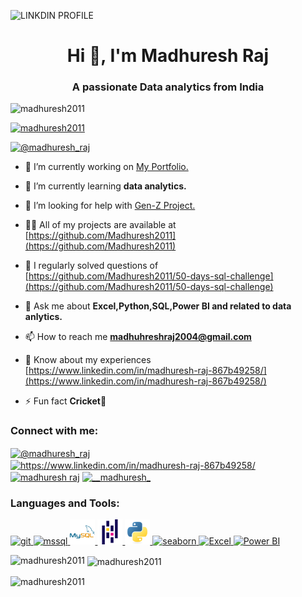 ![LINKDIN PROFILE](https://github.com/user-attachments/assets/30e15af0-6d19-496b-980c-6119e22bc492)


<h1 align="center">Hi 👋, I'm Madhuresh Raj</h1>
<h3 align="center">A passionate Data analytics from India</h3>

<p align="left"> <img src="https://komarev.com/ghpvc/?username=madhuresh2011&label=Profile%20views&color=0e75b6&style=flat" alt="madhuresh2011" /> </p>

<p align="left"> <a href="https://github.com/ryo-ma/github-profile-trophy"><img src="https://github-profile-trophy.vercel.app/?username=madhuresh2011" alt="madhuresh2011" /></a> </p>

<p align="left"> <a href="https://twitter.com/@madhuresh_raj" target="blank"><img src="https://img.shields.io/twitter/follow/madhuresh raj?logo=twitter&style=for-the-badge" alt="@madhuresh_raj" /></a> </p>

- 🔭 I’m currently working on [My Portfolio.](https://madhureshportfolio.netlify.app/)

- 🌱 I’m currently learning **data analytics.**

- 🤝 I’m looking for help with [Gen-Z Project.](https://github.com/Madhuresh2011/kulturehire-Internship)

- 👨‍💻 All of my projects are available at [https://github.com/Madhuresh2011](https://github.com/Madhuresh2011)

- 📝 I regularly solved questions of [https://github.com/Madhuresh2011/50-days-sql-challenge](https://github.com/Madhuresh2011/50-days-sql-challenge)

- 💬 Ask me about **Excel,Python,SQL,Power BI and related to data anlytics.**

- 📫 How to reach me **madhuhreshraj2004@gmail.com**

- 📄 Know about my experiences [https://www.linkedin.com/in/madhuresh-raj-867b49258/](https://www.linkedin.com/in/madhuresh-raj-867b49258/)

- ⚡ Fun fact **Cricket🏏**

<h3 align="left">Connect with me:</h3>
<p align="left">
<a href="https://twitter.com/@madhuresh_raj" target="blank"><img align="center" src="https://raw.githubusercontent.com/rahuldkjain/github-profile-readme-generator/master/src/images/icons/Social/twitter.svg" alt="@madhuresh_raj" height="30" width="40" /></a>
<a href="https://linkedin.com/in/https://www.linkedin.com/in/madhuresh-raj-" target="blank"><img align="center" src="https://raw.githubusercontent.com/rahuldkjain/github-profile-readme-generator/master/src/images/icons/Social/linked-in-alt.svg" alt="https://www.linkedin.com/in/madhuresh-raj-867b49258/" height="30" width="40" /></a>
<a href="https://fb.com/madhuresh raj" target="blank"><img align="center" src="https://raw.githubusercontent.com/rahuldkjain/github-profile-readme-generator/master/src/images/icons/Social/facebook.svg" alt="madhuresh raj" height="30" width="40" /></a>
<a href="https://instagram.com/__madhuresh_" target="blank"><img align="center" src="https://raw.githubusercontent.com/rahuldkjain/github-profile-readme-generator/master/src/images/icons/Social/instagram.svg" alt="__madhuresh_" height="30" width="40" /></a>
</p>

<h3 align="left">Languages and Tools:</h3>
<p align="left"> <a href="https://git-scm.com/" target="_blank" rel="noreferrer"> <img src="https://www.vectorlogo.zone/logos/git-scm/git-scm-icon.svg" alt="git" width="40" height="40"/> </a> <a href="https://www.microsoft.com/en-us/sql-server" target="_blank" rel="noreferrer"> <img src="https://media.licdn.com/dms/image/v2/D4D12AQG7FHyRGR1mRg/article-cover_image-shrink_720_1280/article-cover_image-shrink_720_1280/0/1661493497844?e=2147483647&v=beta&t=SCJf_n-JishzOROeGqlypiw2GpXLVPoUTeNMrKcbMFs" alt="mssql" width="40" height="40"/> </a> <a href="https://www.mysql.com/" target="_blank" rel="noreferrer"> <img src="https://raw.githubusercontent.com/devicons/devicon/master/icons/mysql/mysql-original-wordmark.svg" alt="mysql" width="40" height="40"/> </a> <a href="https://pandas.pydata.org/" target="_blank" rel="noreferrer"> <img src="https://raw.githubusercontent.com/devicons/devicon/2ae2a900d2f041da66e950e4d48052658d850630/icons/pandas/pandas-original.svg" alt="pandas" width="40" height="40"/> </a> <a href="https://www.python.org" target="_blank" rel="noreferrer"> <img src="https://raw.githubusercontent.com/devicons/devicon/master/icons/python/python-original.svg" alt="python" width="40" height="40"/> </a> <a href="https://seaborn.pydata.org/" target="_blank" rel="noreferrer"> <img src="https://seaborn.pydata.org/_images/logo-mark-lightbg.svg" alt="seaborn" width="40" height="40"/> </a> 
<a href="https://en.wikipedia.org/wiki/Microsoft_Excel" target="_blank" rel="noreferrer"> <img src="https://w7.pngwing.com/pngs/502/179/png-transparent-windows-excel-logo-microsoft-excel-spreadsheet-pivot-table-xls-drawing-excel-angle-text-rectangle.png" alt="Excel" width="40" height="40"/> </a>
<a href="https://en.wikipedia.org/wiki/Microsoft_Power_BI" target="_blank" rel="noreferrer"> <img src="https://logos-world.net/wp-content/uploads/2022/02/Power-BI-Logo.png" alt="Power BI" width="40" height="40"/> </a></p>

<p><img align="left" src="https://github-readme-stats.vercel.app/api/top-langs?username=madhuresh2011&show_icons=true&locale=en&layout=compact" alt="madhuresh2011" /></p>

<p>&nbsp;<img align="center" src="https://github-readme-stats.vercel.app/api?username=madhuresh2011&show_icons=true&locale=en" alt="madhuresh2011" /></p>

<p><img align="center" src="https://github-readme-streak-stats.herokuapp.com/?user=madhuresh2011&" alt="madhuresh2011" /></p>

